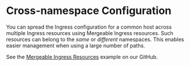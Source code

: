# Cross-namespace Configuration

You can spread the Ingress configuration for a common host across multiple Ingress resources using Mergeable Ingress resources. Such resources can belong to the *same* or *different* namespaces. This enables easier management when using a large number of paths.

See the [Mergeable Ingress Resources](https://github.com/nginxinc/kubernetes-ingress/tree/v1.7.0-rc1/examples/mergeable-ingress-types) example on our GitHub.
